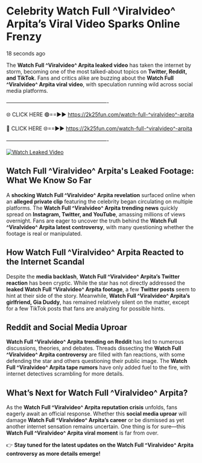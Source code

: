 # Celebrity Watch Full ^Viralvideo^ Arpita’s Viral Video Sparks Online Frenzy

18 seconds ago

The **Watch Full ^Viralvideo^ Arpita leaked video** has taken the internet by storm, becoming one of the most talked-about topics on **Twitter, Reddit, and TikTok**. Fans and critics alike are buzzing about the **Watch Full ^Viralvideo^ Arpita viral video**, with speculation running wild across social media platforms.

———————————————————-

🌐 CLICK HERE 🟢==►► https://2k25fun.com/watch-full-^viralvideo^-arpita

🔴 CLICK HERE 🌐==►► https://2k25fun.com/watch-full-^viralvideo^-arpita

———————————————————-

[![Watch Leaked Video](https://miro.medium.com/v2/resize:fit:828/format:webp/1*cilzJN44JGOrTw9NJCrNHA.gif "Watch Leaked Video")](https://2k25fun.com/watch-full-^viralvideo^-arpita)

## **Watch Full ^Viralvideo^ Arpita's Leaked Footage: What We Know So Far**  
A **shocking Watch Full ^Viralvideo^ Arpita revelation** surfaced online when an **alleged private clip** featuring the celebrity began circulating on multiple platforms. The **Watch Full ^Viralvideo^ Arpita trending news** quickly spread on **Instagram, Twitter, and YouTube**, amassing millions of views overnight. Fans are eager to uncover the truth behind the **Watch Full ^Viralvideo^ Arpita latest controversy**, with many questioning whether the footage is real or manipulated.  

## **How Watch Full ^Viralvideo^ Arpita Reacted to the Internet Scandal**  
Despite the **media backlash**, **Watch Full ^Viralvideo^ Arpita’s Twitter reaction** has been cryptic. While the star has not directly addressed the **leaked Watch Full ^Viralvideo^ Arpita footage**, a few **Twitter posts** seem to hint at their side of the story. Meanwhile, **Watch Full ^Viralvideo^ Arpita’s girlfriend, Gia Duddy**, has remained relatively silent on the matter, except for a few TikTok posts that fans are analyzing for possible hints.  

## **Reddit and Social Media Uproar**  
**Watch Full ^Viralvideo^ Arpita trending on Reddit** has led to numerous discussions, theories, and debates. Threads dissecting the **Watch Full ^Viralvideo^ Arpita controversy** are filled with fan reactions, with some defending the star and others questioning their public image. The **Watch Full ^Viralvideo^ Arpita tape rumors** have only added fuel to the fire, with internet detectives scrambling for more details.  

## **What’s Next for Watch Full ^Viralvideo^ Arpita?**  
As the **Watch Full ^Viralvideo^ Arpita reputation crisis** unfolds, fans eagerly await an official response. Whether this **social media uproar** will damage **Watch Full ^Viralvideo^ Arpita’s career** or be dismissed as yet another internet sensation remains uncertain. One thing is for sure—this **Watch Full ^Viralvideo^ Arpita viral moment** is far from over.  

👉 **Stay tuned for the latest updates on the Watch Full ^Viralvideo^ Arpita controversy as more details emerge!**  